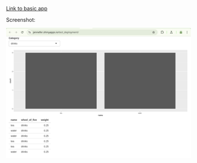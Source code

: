 [Link to basic app](https://jennefer.shinyapps.io/test_deployment/)

Screenshot:

<img src='screenshot.png' width="600">

